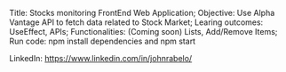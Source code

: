 Title: Stocks monitoring FrontEnd Web Application;
Objective: Use Alpha Vantage API to fetch data related to Stock Market; 
Learing outcomes: UseEffect, APIs;
Functionalities: (Coming soon) Lists, Add/Remove Items; 
Run code: npm install dependencies and npm start

LinkedIn: https://www.linkedin.com/in/johnrabelo/